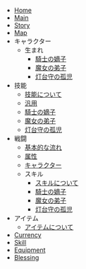 * [Home](index.md)
* [Main](main.md)
* [Story](story.md)
* [Map](map.md)
* キャラクター
  * 生まれ
    * [騎士の嫡子](character/origin/knight.md)
    * [魔女の弟子](character/origin/witch.md)
    * [灯台守の孤児](character/origin/keeper.md)
* 技能
  * [技能について](ability/index.md)
  * [汎用](ability/common.md)
  * [騎士の嫡子](ability/knight.md)
  * [魔女の弟子](ability/witch.md)
  * [灯台守の孤児](ability/keeper.md)
* 戦闘
  * [基本的な流れ](battle/index.md)
  * [属性](battle/attribute.md)
  * [キャラクター](battle/character.md)
  * スキル
    * [スキルについて](battle/skill/index.md)
    * [騎士の嫡子](battle/skill/knight.md)
    * [魔女の弟子](battle/skill/witch.md)
    * [灯台守の孤児](battle/skill/keeper.md)
* アイテム
  * [アイテムについて](item/index.md)
* [Currency](currency.md)
* [Skill](skill.md)
* [Equipment](equipment.md)
* [Blessing](blessing.md)